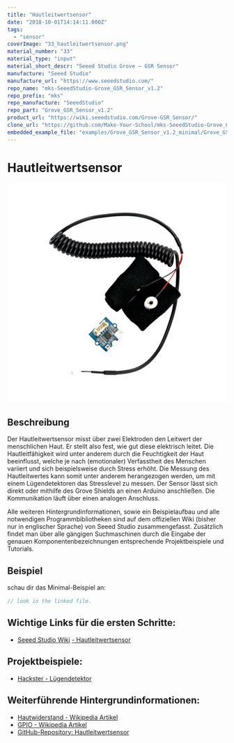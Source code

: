 ```yaml
---
title: "Hautleitwertsensor"
date: "2018-10-01T14:14:11.000Z"
tags: 
  - "sensor"
coverImage: "33_hautleitwertsensor.png"
material_number: "33"
material_type: "input"
material_short_descr: "Seeed Studio Grove – GSR Sensor"
manufacture: "Seeed Studio"
manufacture_url: "https://www.seeedstudio.com/"
repo_name: "mks-SeeedStudio-Grove_GSR_Sensor_v1.2"
repo_prefix: "mks"
repo_manufacture: "SeeedStudio"
repo_part: "Grove_GSR_Sensor_v1.2"
product_url: "https://wiki.seeedstudio.com/Grove-GSR_Sensor/"
clone_url: "https://github.com/Make-Your-School/mks-SeeedStudio-Grove_GSR_Sensor_v1.2.git"
embedded_example_file: "examples/Grove_GSR_Sensor_v1.2_minimal/Grove_GSR_Sensor_v1.2_minimal.ino"
---
```



# Hautleitwertsensor

![Hautleitwertsensor](./33_hautleitwertsensor.png)

## Beschreibung
Der Hautleitwertsensor misst über zwei Elektroden den Leitwert der menschlichen Haut. Er stellt also fest, wie gut diese elektrisch leitet. Die Hautleitfähigkeit wird unter anderem durch die Feuchtigkeit der Haut beeinflusst, welche je nach (emotionaler) Verfasstheit des Menschen variiert und sich beispielsweise durch Stress erhöht. Die Messung des Hautleitwertes kann somit unter anderem herangezogen werden, um mit einem Lügendetektoren das Stresslevel zu messen. Der Sensor lässt sich direkt oder mithilfe des Grove Shields an einen Arduino anschließen. Die Kommunikation läuft über einen analogen Anschluss.

Alle weiteren Hintergrundinformationen, sowie ein Beispielaufbau und alle notwendigen Programmbibliotheken sind auf dem offiziellen Wiki (bisher nur in englischer Sprache) von Seeed Studio zusammengefasst. Zusätzlich findet man über alle gängigen Suchmaschinen durch die Eingabe der genauen Komponentenbezeichnungen entsprechende Projektbeispiele und Tutorials.


## Beispiel

schau dir das Minimal-Beispiel an:

```c++:public/mks/parts/mks-SeeedStudio-Grove_GSR_Sensor_v1.2/examples/Grove_GSR_Sensor_v1.2_minimal/Grove_GSR_Sensor_v1.2_minimal.ino
// look in the linked file.
```

<!-- infolist -->

## Wichtige Links für die ersten Schritte:

- [Seeed Studio Wiki](http://wiki.seeedstudio.com/Grove-GSR_Sensor/) [- Hautleitwertsensor](http://wiki.seeedstudio.com/Grove-GSR_Sensor/)

## Projektbeispiele:

- [Hackster - Lügendetektor](https://www.hackster.io/BuildItDR/arduino-lie-detector-a0b914)

## Weiterführende Hintergrundinformationen:

- [Hautwiderstand - Wikipedia Artikel](https://de.wikipedia.org/wiki/Hautwiderstand)
- [GPIO - Wikipedia Artikel](https://de.wikipedia.org/wiki/Allzweckeingabe/-ausgabe)
- [GitHub-Repository: Hautleitwertsensor](https://github.com/MakeYourSchool/33-Hautleitwertsensor)



